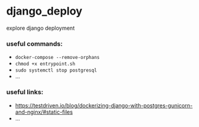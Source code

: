 # django_deploy
explore django deployment

### useful commands:
* `docker-compose --remove-orphans`
* `chmod +x entrypoint.sh`
* `sudo systemctl stop postgresql`
* ...

### useful links:
* https://testdriven.io/blog/dockerizing-django-with-postgres-gunicorn-and-nginx/#static-files
* ...
